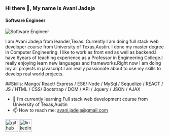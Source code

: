 ### Hi there 👋, My name is Avani Jadeja
#### Software Engineer
![Software Engineer](https://media.licdn.com/dms/image/D5616AQFBpmiJoqTUMQ/profile-displaybackgroundimage-shrink_350_1400/0/1683332254308?e=1691625600&v=beta&t=ZWZ-iVkMQhZtlrRn8ncdiyEksUcBU6M0TKLrlMJaUx8)

I am Avani Jadeja from leander,Texas. Currently I am doing full stack web developer course from University of Texas,Austin. I done my master degree in Computer Engineering. I like to work as front end as well as backend.I have 6years of teaching experience as a Professor in Engineering College.I really enjoying learn new languages and frameworks.Right now I am doing my all projects in javascript.I am really passionate about to use my skills to develop real world projects.

##Skills:  Mango/ React/ Express / ES6/ Node /  MySql / Sequelize / REACT / JS / HTML / CSS/ Bootstrap / DOM / API / Jquery / JSON / AJAX




- 🌱 I’m currently learning Full stack web development course from University of Texas,Austin 
- 📫 How to reach me: avani.jadeja@gmail.com 


[<img src='https://cdn.jsdelivr.net/npm/simple-icons@3.0.1/icons/github.svg' alt='github' height='40'>](https://github.com/https://github.com/avanijadeja)  [<img src='https://cdn.jsdelivr.net/npm/simple-icons@3.0.1/icons/linkedin.svg' alt='linkedin' height='40'>](https://www.linkedin.com/in/https://www.linkedin.com/in/avaniba-jadeja-5b927a18//)  

